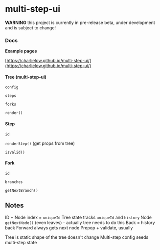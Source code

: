 # multi-step-ui

__WARNING__  this project is currently in pre-release beta, under development and is subject to change!

### Docs

__Example pages__

[https://charlielow.github.io/multi-step-ui/](https://charlielow.github.io/multi-step-ui/)

#### Tree (multi-step-ui)

`config`

`steps`

`forks`

`render()`

#### Step

`id`

`renderStep()` (get props from tree)

`isValid()`

#### Fork

`id`

`branches`

`getNextBranch()`

## Notes

ID + Node index = `uniqueId`
Tree state tracks `uniqueId` and `history`
Node `getNextNode()` (even leaves) - actually tree needs to do this
Back = history back
Forward always gets next node
Prepop + validate, usually


Tree is static
    shape of the tree doesn't change
Multi-step config seeds multi-step state
